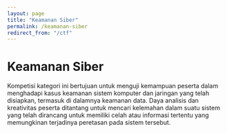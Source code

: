 ```yaml
---
layout: page
title: "Keamanan Siber"
permalink: /keamanan-siber
redirect_from: "/ctf"
---
```


# Keamanan Siber

Kompetisi kategori ini bertujuan untuk menguji kemampuan peserta dalam menghadapi kasus keamanan sistem komputer dan jaringan yang telah disiapkan, termasuk di dalamnya keamanan data. 
Daya analisis dan kreativitas peserta ditantang untuk mencari kelemahan dalam suatu sistem yang telah dirancang untuk memiliki celah atau informasi tertentu yang memungkinan terjadinya peretasan pada sistem tersebut. 
